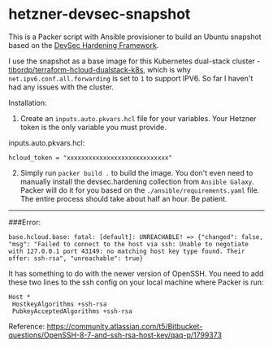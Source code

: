 # hetzner-devsec-snapshot

This is a Packer script with Ansible provisioner to build an Ubuntu snapshot based on the [DevSec Hardening Framework](https://github.com/dev-sec/ansible-collection-hardening).

I use the snapshot as a base image for this Kubernetes dual-stack cluster - [tibordp/terraform-hcloud-dualstack-k8s](https://github.com/tibordp/terraform-hcloud-dualstack-k8s), which is why `net.ipv6.conf.all.forwarding` is set to `1` to support IPV6. 
So far I haven't had any issues with the cluster.

Installation:

1. Create an `inputs.auto.pkvars.hcl` file for your variables. Your Hetzner token is the only variable you must provide.

inputs.auto.pkvars.hcl:

````
hcloud_token = "xxxxxxxxxxxxxxxxxxxxxxxxxxxx"
````
2. Simply run `packer build .` to build the image. You don't even need to manually install the devsec.hardening collection from `Ansible Galaxy`. Packer will do it for you based on the `./ansible/requirements.yaml` file.
   The entire process should take about half an hour. Be patient.

---
###Error:

````
base.hcloud.base: fatal: [default]: UNREACHABLE! => {"changed": false, "msg": "Failed to connect to the host via ssh: Unable to negotiate with 127.0.0.1 port 43149: no matching host key type found. Their offer: ssh-rsa", "unreachable": true}
````
It has something to do with the newer version of OpenSSH. You need to add these two lines to the ssh config on your local machine where Packer is run:

````
Host *
 HostkeyAlgorithms +ssh-rsa
 PubkeyAcceptedAlgorithms +ssh-rsa
````
Reference: https://community.atlassian.com/t5/Bitbucket-questions/OpenSSH-8-7-and-ssh-rsa-host-key/qaq-p/1799373